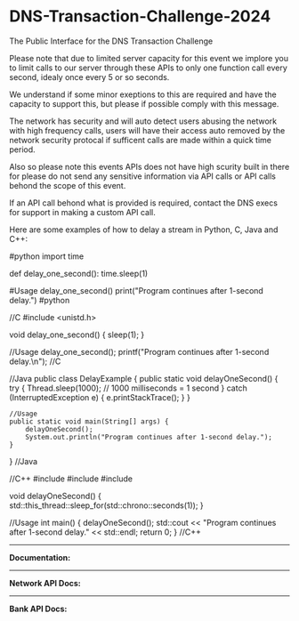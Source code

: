 # DNS-Transaction-Challenge-2024
The Public Interface for the DNS Transaction Challenge


Please note that due to limited server capacity for this event
we implore you to limit calls to our server through these APIs
to only one function call every second, idealy once every 5 or so seconds.

We understand if some minor exeptions to this are required and have the capacity to support this, but please if possible comply with this message.

The network has security and will auto detect users abusing the network with high frequency calls, users will have their access auto removed by the network security protocal if sufficent calls are made within a quick time period.

Also so please note this events APIs does not have high scurity built in there for please do not send any sensitive information via API calls or API calls behond the scope of this event.

If an API call behond what is provided is required, contact the DNS execs for support in making a custom API call.


Here are some examples of how to delay a stream in Python, C, Java and C++:

#python
import time

def delay_one_second():
    time.sleep(1)

#Usage
delay_one_second()
print("Program continues after 1-second delay.")
#python


//C
#include <unistd.h>

void delay_one_second() {
    sleep(1);
}

//Usage
delay_one_second();
printf("Program continues after 1-second delay.\n");
//C


//Java
public class DelayExample {
    public static void delayOneSecond() {
        try {
            Thread.sleep(1000); // 1000 milliseconds = 1 second
        } catch (InterruptedException e) {
            e.printStackTrace();
        }
    }

    //Usage
    public static void main(String[] args) {
        delayOneSecond();
        System.out.println("Program continues after 1-second delay.");
    }
}
//Java


//C++
#include <iostream>
#include <thread>
#include <chrono>

void delayOneSecond() {
    std::this_thread::sleep_for(std::chrono::seconds(1));
}

//Usage
int main() {
    delayOneSecond();
    std::cout << "Program continues after 1-second delay." << std::endl;
    return 0;
}
//C++
________________________
**Documentation:**
________________________
**Network API Docs:**
________________________
**Bank API Docs:**

